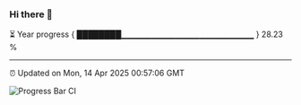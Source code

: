 ### Hi there 👋

⏳ Year progress { ████████▁▁▁▁▁▁▁▁▁▁▁▁▁▁▁▁▁▁▁▁▁▁ } 28.23 %

---

⏰ Updated on Mon, 14 Apr 2025 00:57:06 GMT

![Progress Bar CI](https://github.com/Shyam-Makwana/GitHub-Actions-Demo/workflows/Progress%20Bar%20CI/badge.svg)
